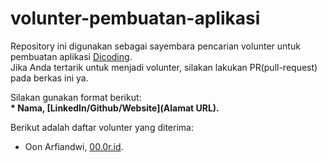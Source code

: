 # volunter-pembuatan-aplikasi
Repository ini digunakan sebagai sayembara pencarian volunter untuk pembuatan aplikasi [Dicoding](www.dicoding.com).<br>
Jika Anda tertarik untuk menjadi volunter, silakan lakukan PR(pull-request) pada berkas ini ya.<br>

Silakan gunakan format berikut:<br>
**\* Nama, [LinkedIn/Github/Website](Alamat URL).**

Berikut adalah daftar volunter yang diterima:
* Oon Arfiandwi, [00.0r.id](https://oo.or.id).
